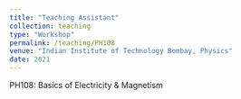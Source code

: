 ```yaml
---
title: "Teaching Assistant"
collection: teaching
type: "Workshop"
permalink: /teaching/PH108
venue: "Indian Institute of Technology Bombay, Physics"
date: 2021
---
```


PH108: Basics of Electricity & Magnetism 
